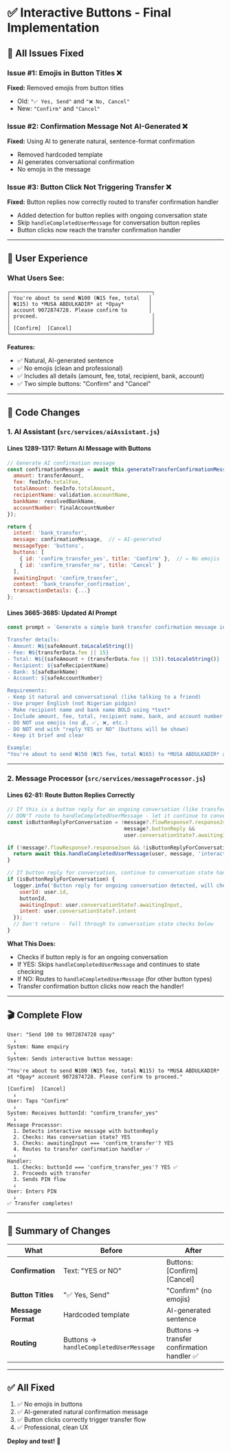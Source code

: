 # ✅ Interactive Buttons - Final Implementation

## 🎯 **All Issues Fixed**

### **Issue #1: Emojis in Button Titles** ❌
**Fixed:** Removed emojis from button titles
- Old: `"✅ Yes, Send"` and `"❌ No, Cancel"`
- New: `"Confirm"` and `"Cancel"`

### **Issue #2: Confirmation Message Not AI-Generated** ❌
**Fixed:** Using AI to generate natural, sentence-format confirmation
- Removed hardcoded template
- AI generates conversational confirmation
- No emojis in the message

### **Issue #3: Button Click Not Triggering Transfer** ❌
**Fixed:** Button replies now correctly routed to transfer confirmation handler
- Added detection for button replies with ongoing conversation state
- Skip `handleCompletedUserMessage` for conversation button replies
- Button clicks now reach the transfer confirmation handler

---

## 📱 **User Experience**

### **What Users See:**

```
┌──────────────────────────────────────────────┐
│ You're about to send ₦100 (₦15 fee, total   │
│ ₦115) to *MUSA ABDULKADIR* at *Opay*        │
│ account 9072874728. Please confirm to       │
│ proceed.                                     │
│                                              │
│ [Confirm]  [Cancel]                          │
└──────────────────────────────────────────────┘
```

**Features:**
- ✅ Natural, AI-generated sentence
- ✅ No emojis (clean and professional)
- ✅ Includes all details (amount, fee, total, recipient, bank, account)
- ✅ Two simple buttons: "Confirm" and "Cancel"

---

## 🔧 **Code Changes**

### **1. AI Assistant** (`src/services/aiAssistant.js`)

#### **Lines 1289-1317: Return AI Message with Buttons**
```javascript
// Generate AI confirmation message
const confirmationMessage = await this.generateTransferConfirmationMessage({
  amount: transferAmount,
  fee: feeInfo.totalFee,
  totalAmount: feeInfo.totalAmount,
  recipientName: validation.accountName,
  bankName: resolvedBankName,
  accountNumber: finalAccountNumber
});

return {
  intent: 'bank_transfer',
  message: confirmationMessage,  // ← AI-generated
  messageType: 'buttons',
  buttons: [
    { id: 'confirm_transfer_yes', title: 'Confirm' },  // ← No emojis
    { id: 'confirm_transfer_no', title: 'Cancel' }
  ],
  awaitingInput: 'confirm_transfer',
  context: 'bank_transfer_confirmation',
  transactionDetails: {...}
};
```

#### **Lines 3665-3685: Updated AI Prompt**
```javascript
const prompt = `Generate a simple bank transfer confirmation message in one or two sentences.

Transfer details:
- Amount: ₦${safeAmount.toLocaleString()}
- Fee: ₦${transferData.fee || 15}
- Total: ₦${(safeAmount + (transferData.fee || 15)).toLocaleString()}
- Recipient: ${safeRecipientName}
- Bank: ${safeBankName}
- Account: ${safeAccountNumber}

Requirements:
- Keep it natural and conversational (like talking to a friend)
- Use proper English (not Nigerian pidgin)
- Make recipient name and bank name BOLD using *text*
- Include amount, fee, total, recipient name, bank, and account number
- DO NOT use emojis (no 💰, ✅, ❌, etc.)
- DO NOT end with "reply YES or NO" (buttons will be shown)
- Keep it brief and clear

Example:
"You're about to send ₦150 (₦15 fee, total ₦165) to *MUSA ABDULKADIR* at *Opay* account 9072874728. Please confirm to proceed."`;
```

---

### **2. Message Processor** (`src/services/messageProcessor.js`)

#### **Lines 62-81: Route Button Replies Correctly**
```javascript
// If this is a button reply for an ongoing conversation (like transfer confirmation), 
// DON'T route to handleCompletedUserMessage - let it continue to conversation state handling
const isButtonReplyForConversation = !message?.flowResponse?.responseJson && 
                                      message?.buttonReply && 
                                      user.conversationState?.awaitingInput;

if (!message?.flowResponse?.responseJson && !isButtonReplyForConversation) {
  return await this.handleCompletedUserMessage(user, message, 'interactive');
}

// If button reply for conversation, continue to conversation state handling below
if (isButtonReplyForConversation) {
  logger.info('Button reply for ongoing conversation detected, will check conversation state', {
    userId: user.id,
    buttonId,
    awaitingInput: user.conversationState?.awaitingInput,
    intent: user.conversationState?.intent
  });
  // Don't return - fall through to conversation state checks below
}
```

**What This Does:**
- Checks if button reply is for an ongoing conversation
- If YES: Skips `handleCompletedUserMessage` and continues to state checking
- If NO: Routes to `handleCompletedUserMessage` (for other button types)
- Transfer confirmation button clicks now reach the handler!

---

## 🎬 **Complete Flow**

```
User: "Send 100 to 9072874728 opay"
  ↓
System: Name enquiry
  ↓
System: Sends interactive button message:

"You're about to send ₦100 (₦15 fee, total ₦115) to *MUSA ABDULKADIR* 
at *Opay* account 9072874728. Please confirm to proceed."

[Confirm]  [Cancel]
  ↓
User: Taps "Confirm"
  ↓
System: Receives buttonId: "confirm_transfer_yes"
  ↓
Message Processor: 
  1. Detects interactive message with buttonReply
  2. Checks: Has conversation state? YES
  3. Checks: awaitingInput === 'confirm_transfer'? YES
  4. Routes to transfer confirmation handler ✅
  ↓
Handler:
  1. Checks: buttonId === 'confirm_transfer_yes'? YES ✅
  2. Proceeds with transfer
  3. Sends PIN flow
  ↓
User: Enters PIN
  ↓
✅ Transfer completes!
```

---

## 📝 **Summary of Changes**

| What | Before | After |
|------|--------|-------|
| **Confirmation** | Text: "YES or NO" | Buttons: [Confirm] [Cancel] |
| **Button Titles** | "✅ Yes, Send" | "Confirm" (no emojis) |
| **Message Format** | Hardcoded template | AI-generated sentence |
| **Routing** | Buttons → `handleCompletedUserMessage` | Buttons → transfer confirmation handler ✅ |

---

## ✅ **All Fixed**

1. ✅ No emojis in buttons
2. ✅ AI-generated natural confirmation message
3. ✅ Button clicks correctly trigger transfer flow
4. ✅ Professional, clean UX

**Deploy and test!** 🚀

